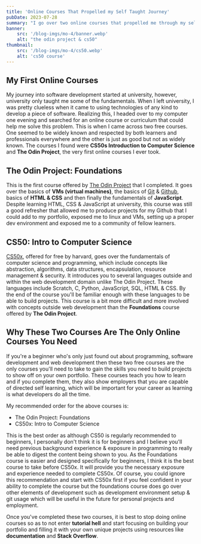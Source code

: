 ```yaml
---
title: 'Online Courses That Propelled my Self Taught Journey'
pubDate: 2023-07-28 
summary: "I go over two online courses that propelled me through my self taught web-dev/programming journey."
banner:
    src: '/blog-imgs/mo-4/banner.webp'
    alt: "the odin project & cs50"
thumbnail:
    src: '/blog-imgs/mo-4/cs50.webp' 
    alt: 'cs50 course'
---
```


## My First Online Courses

My journey into software development started at university, however, university only taught me some of the fundamentals. When I left university, I was pretty clueless when it came to using technologies of any kind to develop a piece of software. Realizing this, I headed over to my computer one evening and searched for an online course or curriculum that could help me solve this problem. This is when I came across two free courses. One seemed to be widely known and respected by both learners and professionals everywhere and the other is just as good but not as widely known. The courses I found were **CS50s Introduction to Computer Science** and **The Odin Project**, the very first online courses I ever took.

## The Odin Project: Foundations

This is the first course offered by [The Odin Project](https://www.theodinproject.com/paths/foundations/courses/foundations) that I completed. It goes over the basics of **VMs (virtual machines)**, the basics of [Git](https://git-scm.com/) & [Github](https://github.com/), basics of **HTML & CSS** and then finally the fundamentals of **JavaScript**. Despite learning HTML, CSS & JavaScript at university, this course was still a good refresher that allowed me to produce projects for my Github that I could add to my portfolio, exposed me to linux and VMs, setting up a proper dev environment and exposed me to a community of fellow learners. 

## CS50: Intro to Computer Science

[CS50x](https://cs50.harvard.edu/x/2023/), offered for free by harvard, goes over the fundamentals of computer science and programming, which include concepts like abstraction, algorithms, data structures, encapsulation, resource management & security. It introduces you to several languages outside and within the web development domain unlike The Odin Project. These languages include Scratch, C, Python, JavaScript, SQL, HTML & CSS. By the end of the course you'll be familiar enough with these languages to be able to build projects. This course is a bit more difficult and more involved with concepts outside web development than the **Foundations** course offered by **The Odin Project**.

## Why These Two Courses Are The Only Online Courses You Need

If you're a beginner who's only just found out about programming, software development and web development then these two free courses are the only courses you'll need to take to gain the skills you need to build projects to show off on your own portfolio. These courses teach you how to learn and if you complete them, they also show employers that you are capable of directed self learning, which will be important for your career as learning is what developers do all the time. 

My recommended order for the above courses is:

- The Odin Project: Foundations
- CS50x: Intro to Computer Science

This is the best order as although CS50 is regularly recommended to beginners, I personally don't think it is for beginners and I believe you'll need previous background experience & exposure in programming to really be able to digest the content being shown to you. As the Foundations course is easier and designed specifically for beginners, I think it is the best course to take before CS50x. It will provide you the necessary exposure and experience needed to complete CS50x. Of course, you could ignore this recommendation and start with CS50x first if you feel confident in your ability to complete the course but the foundations course does go over other elements of development such as development environment setup & git usage which will be useful in the future for personal projects and employment.

Once you've completed these two courses, it is best to stop doing online courses so as to not enter **tutorial hell** and start focusing on building your portfolio and filling it with your own unique projects using resources like **documentation** and **Stack Overflow**.
